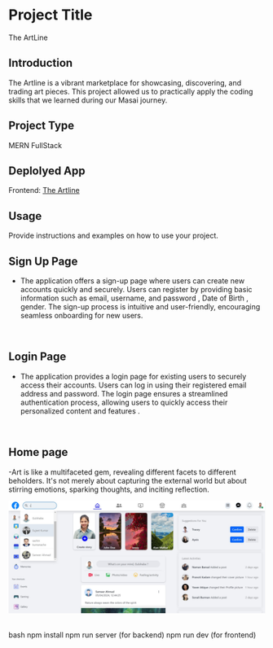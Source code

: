 # Project Title

The ArtLine

## Introduction
The Artline is  a vibrant marketplace for showcasing, discovering, and trading art pieces.
This project allowed us to practically apply the coding skills that we learned during our Masai journey.
## Project Type

MERN FullStack

## Deplolyed App

Frontend: <a href="https://art-gallary-do7i.vercel.app/" target="_blank">The Artline</a>


## Usage

Provide instructions and examples on how to use your project.
## Sign Up Page
- The application offers a sign-up page where users can create new accounts quickly and securely. Users can register by providing basic information such as email, username, and password , Date of Birth , gender. The sign-up process is intuitive and user-friendly, encouraging seamless onboarding for new users.

<img src="">

## Login Page
- The application provides a login page for existing users to securely access their accounts. Users can log in using their registered email address and password. The login page ensures a streamlined authentication process, allowing users to quickly access their personalized content and features .

<img src="">

## Home page
-Art is like a multifaceted gem, revealing different facets to different beholders. It's not merely about capturing the external world but about stirring emotions, sparking thoughts, and inciting reflection.

<img src="https://github.com/Sameeer-Ahmad/Facebook-Clone/blob/main/facebook-clone/src/Images/Screensort/Search.jpg">



<img src="">

bash
npm install
npm run server (for backend)
npm run dev (for frontend)




